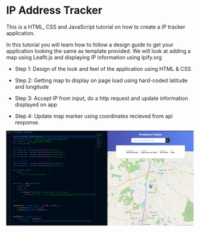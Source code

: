 # IP Address Tracker
This is a HTML, CSS and JavaScript tutorial on how to create a IP tracker application. 

In this tutorial you will learn how to follow a design guide to get your application looking the same as template provided.
We will look at adding a map using Leaflt.js and displaying IP information using Ipify.org

- Step 1: 
Design of the look and feel of the application using HTML & CSS

- Step 2: 
Getting map to display on page load using hard-coded latitude and longitude

- Step 3: 
Accept IP from input, do a http request and update information displayed on app

- Step 4: 
Update map marker using coordinates recieved from api response.

![ip-address-tracker-thumbnail](https://github.com/Siphiwo/ip-address-tracker-tutorial/blob/master/splash-screen.png)
